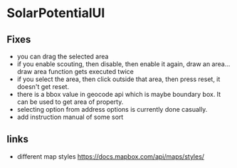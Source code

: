 # SolarPotentialUI

## Fixes
* you can drag the selected area
* if you enable scouting, then disable, then enable it again, draw an area... draw area function gets executed twice
* if you select the area, then click outside that area, then press reset, it doesn't get reset.
* there is a bbox value in geocode api which is maybe boundary box. It can be used to get area of property. 
* selecting option from address options is currently done casually.
* add instruction manual of some sort

## links
* different map styles https://docs.mapbox.com/api/maps/styles/